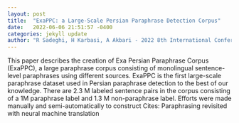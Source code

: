 ```yaml
---
layout: post
title:  "ExaPPC: a Large-Scale Persian Paraphrase Detection Corpus"
date:   2022-06-06 21:51:57 -0400
categories: jekyll update
author: "R Sadeghi, H Karbasi, A Akbari - 2022 8th International Conference on Web , 2022"
---
```

This paper describes the creation of Exa Persian Paraphrase Corpus (ExaPPC), a large paraphrase corpus consisting of monolingual sentence-level paraphrases using different sources. ExaPPC is the first large-scale paraphrase dataset used in Persian paraphrase detection to the best of our knowledge. There are 2.3 M labeled sentence pairs in the corpus consisting of a 1M paraphrase label and 1.3 M non-paraphrase label. Efforts were made manually and semi-automatically to construct  Cites: Paraphrasing revisited with neural machine translation